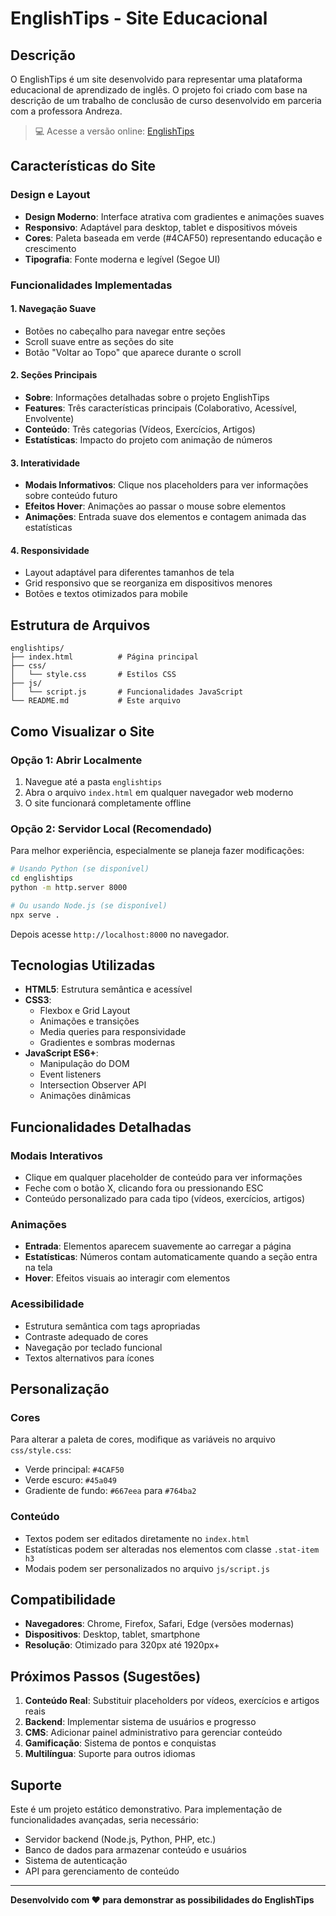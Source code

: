 # EnglishTips - Site Educacional

## Descrição

O EnglishTips é um site desenvolvido para representar uma plataforma educacional de aprendizado de inglês. O projeto foi criado com base na descrição de um trabalho de conclusão de curso desenvolvido em parceria com a professora Andreza.
> 💻 Acesse a versão online: [EnglishTips]([https://levyabreu.github.io/HealthHub/](https://levyabreu.github.io/EnglishTips/))

## Características do Site

### Design e Layout
- **Design Moderno**: Interface atrativa com gradientes e animações suaves
- **Responsivo**: Adaptável para desktop, tablet e dispositivos móveis
- **Cores**: Paleta baseada em verde (#4CAF50) representando educação e crescimento
- **Tipografia**: Fonte moderna e legível (Segoe UI)

### Funcionalidades Implementadas

#### 1. Navegação Suave
- Botões no cabeçalho para navegar entre seções
- Scroll suave entre as seções do site
- Botão "Voltar ao Topo" que aparece durante o scroll

#### 2. Seções Principais
- **Sobre**: Informações detalhadas sobre o projeto EnglishTips
- **Features**: Três características principais (Colaborativo, Acessível, Envolvente)
- **Conteúdo**: Três categorias (Vídeos, Exercícios, Artigos)
- **Estatísticas**: Impacto do projeto com animação de números

#### 3. Interatividade
- **Modais Informativos**: Clique nos placeholders para ver informações sobre conteúdo futuro
- **Efeitos Hover**: Animações ao passar o mouse sobre elementos
- **Animações**: Entrada suave dos elementos e contagem animada das estatísticas

#### 4. Responsividade
- Layout adaptável para diferentes tamanhos de tela
- Grid responsivo que se reorganiza em dispositivos menores
- Botões e textos otimizados para mobile

## Estrutura de Arquivos

```
englishtips/
├── index.html          # Página principal
├── css/
│   └── style.css       # Estilos CSS
├── js/
│   └── script.js       # Funcionalidades JavaScript
└── README.md           # Este arquivo
```

## Como Visualizar o Site

### Opção 1: Abrir Localmente
1. Navegue até a pasta `englishtips`
2. Abra o arquivo `index.html` em qualquer navegador web moderno
3. O site funcionará completamente offline

### Opção 2: Servidor Local (Recomendado)
Para melhor experiência, especialmente se planeja fazer modificações:

```bash
# Usando Python (se disponível)
cd englishtips
python -m http.server 8000

# Ou usando Node.js (se disponível)
npx serve .
```

Depois acesse `http://localhost:8000` no navegador.

## Tecnologias Utilizadas

- **HTML5**: Estrutura semântica e acessível
- **CSS3**: 
  - Flexbox e Grid Layout
  - Animações e transições
  - Media queries para responsividade
  - Gradientes e sombras modernas
- **JavaScript ES6+**:
  - Manipulação do DOM
  - Event listeners
  - Intersection Observer API
  - Animações dinâmicas

## Funcionalidades Detalhadas

### Modais Interativos
- Clique em qualquer placeholder de conteúdo para ver informações
- Feche com o botão X, clicando fora ou pressionando ESC
- Conteúdo personalizado para cada tipo (vídeos, exercícios, artigos)

### Animações
- **Entrada**: Elementos aparecem suavemente ao carregar a página
- **Estatísticas**: Números contam automaticamente quando a seção entra na tela
- **Hover**: Efeitos visuais ao interagir com elementos

### Acessibilidade
- Estrutura semântica com tags apropriadas
- Contraste adequado de cores
- Navegação por teclado funcional
- Textos alternativos para ícones

## Personalização

### Cores
Para alterar a paleta de cores, modifique as variáveis no arquivo `css/style.css`:
- Verde principal: `#4CAF50`
- Verde escuro: `#45a049`
- Gradiente de fundo: `#667eea` para `#764ba2`

### Conteúdo
- Textos podem ser editados diretamente no `index.html`
- Estatísticas podem ser alteradas nos elementos com classe `.stat-item h3`
- Modais podem ser personalizados no arquivo `js/script.js`

## Compatibilidade

- **Navegadores**: Chrome, Firefox, Safari, Edge (versões modernas)
- **Dispositivos**: Desktop, tablet, smartphone
- **Resolução**: Otimizado para 320px até 1920px+

## Próximos Passos (Sugestões)

1. **Conteúdo Real**: Substituir placeholders por vídeos, exercícios e artigos reais
2. **Backend**: Implementar sistema de usuários e progresso
3. **CMS**: Adicionar painel administrativo para gerenciar conteúdo
4. **Gamificação**: Sistema de pontos e conquistas
5. **Multilíngua**: Suporte para outros idiomas

## Suporte

Este é um projeto estático demonstrativo. Para implementação de funcionalidades avançadas, seria necessário:
- Servidor backend (Node.js, Python, PHP, etc.)
- Banco de dados para armazenar conteúdo e usuários
- Sistema de autenticação
- API para gerenciamento de conteúdo

---

**Desenvolvido com ❤️ para demonstrar as possibilidades do EnglishTips**

